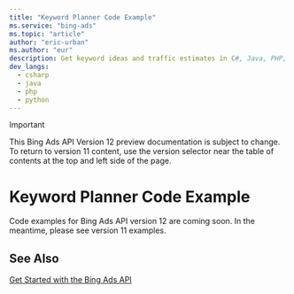 ```yaml
---
title: "Keyword Planner Code Example"
ms.service: "bing-ads"
ms.topic: "article"
author: "eric-urban"
ms.author: "eur"
description: Get keyword ideas and traffic estimates in C#, Java, PHP, or Python. 
dev_langs:
  - csharp
  - java
  - php
  - python
---
```

> [!IMPORTANT]
> This Bing Ads API Version 12 preview documentation is subject to change. To return to version 11 content, use the version selector near the table of contents at the top and left side of the page.

# Keyword Planner Code Example
Code examples for Bing Ads API version 12 are coming soon. In the meantime, please see version 11 examples.

## See Also
[Get Started with the Bing Ads API](get-started.md)  
